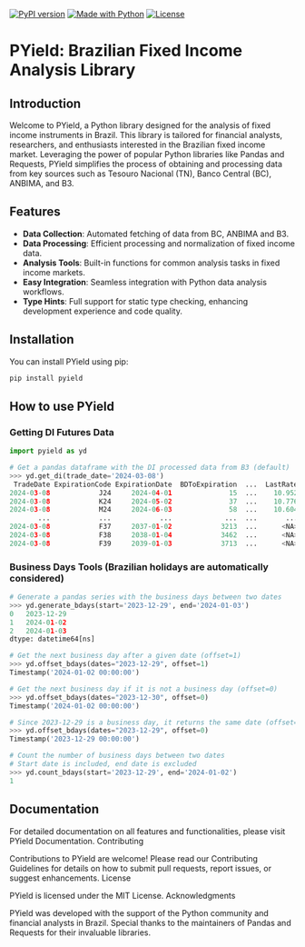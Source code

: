 [![PyPI version](https://img.shields.io/pypi/v/pyield.svg)](https://pypi.python.org/pypi/pyield)
[![Made with Python](https://img.shields.io/badge/Python->=3.11-blue?logo=python&logoColor=white)](https://python.org "Go to Python homepage")
[![License](https://img.shields.io/badge/License-MIT-blue)](#license)

# PYield: Brazilian Fixed Income Analysis Library

## Introduction

Welcome to PYield, a Python library designed for the analysis of fixed income instruments in Brazil. This library is tailored for financial analysts, researchers, and enthusiasts interested in the Brazilian fixed income market. Leveraging the power of popular Python libraries like Pandas and Requests, PYield simplifies the process of obtaining and processing data from key sources such as Tesouro Nacional (TN), Banco Central (BC), ANBIMA, and B3.
## Features

- **Data Collection**: Automated fetching of data from BC, ANBIMA and B3.
- **Data Processing**: Efficient processing and normalization of fixed income data.
- **Analysis Tools**: Built-in functions for common analysis tasks in fixed income markets.
- **Easy Integration**: Seamless integration with Python data analysis workflows.
- **Type Hints**: Full support for static type checking, enhancing development experience and code quality.

## Installation

You can install PYield using pip:
```sh
pip install pyield
```
## How to use PYield
### Getting DI Futures Data
```python
import pyield as yd

# Get a pandas dataframe with the DI processed data from B3 (default)
>>> yd.get_di(trade_date='2024-03-08')
 TradeDate ExpirationCode ExpirationDate  BDToExpiration  ...  LastRate  LastAskRate  LastBidRate  SettlementRate
2024-03-08            J24     2024-04-01              15  ...    10.952       10.952       10.956          10.956
2024-03-08            K24     2024-05-02              37  ...    10.776       10.774       10.780          10.777
2024-03-08            M24     2024-06-03              58  ...    10.604       10.602       10.604          10.608
       ...            ...            ...             ...  ...       ...          ...          ...             ...
2024-03-08            F37     2037-01-02            3213  ...      <NA>         <NA>         <NA>          10.859
2024-03-08            F38     2038-01-04            3462  ...      <NA>         <NA>         <NA>          10.859
2024-03-08            F39     2039-01-03            3713  ...      <NA>         <NA>         <NA>          10.85
```
### Business Days Tools (Brazilian holidays are automatically considered)
```python
# Generate a pandas series with the business days between two dates
>>> yd.generate_bdays(start='2023-12-29', end='2024-01-03')
0   2023-12-29
1   2024-01-02
2   2024-01-03
dtype: datetime64[ns]

# Get the next business day after a given date (offset=1)
>>> yd.offset_bdays(dates="2023-12-29", offset=1)
Timestamp('2024-01-02 00:00:00')

# Get the next business day if it is not a business day (offset=0)
>>> yd.offset_bdays(dates="2023-12-30", offset=0)
Timestamp('2024-01-02 00:00:00')

# Since 2023-12-29 is a business day, it returns the same date (offset=0)
>>> yd.offset_bdays(dates="2023-12-29", offset=0)
Timestamp('2023-12-29 00:00:00')

# Count the number of business days between two dates
# Start date is included, end date is excluded
>>> yd.count_bdays(start='2023-12-29', end='2024-01-02')
1
```

## Documentation

For detailed documentation on all features and functionalities, please visit PYield Documentation.
Contributing

Contributions to PYield are welcome! Please read our Contributing Guidelines for details on how to submit pull requests, report issues, or suggest enhancements.
License

PYield is licensed under the MIT License.
Acknowledgments

PYield was developed with the support of the Python community and financial analysts in Brazil. Special thanks to the maintainers of Pandas and Requests for their invaluable libraries.
